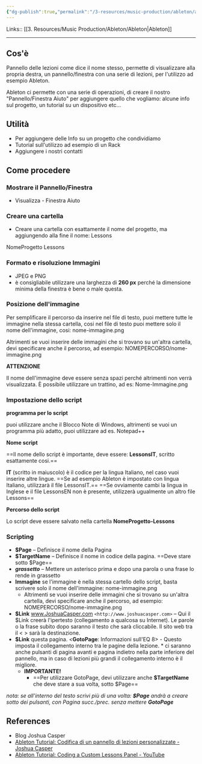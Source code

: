 ```yaml
---
{"dg-publish":true,"permalink":"/3-resources/music-production/ableton/ableton-lessons-panel/","tags":["type/note"]}
---
```


Links:: [[3. Resources/Music Production/Ableton/Ableton\|Ableton]]

---
## Cos'è

Pannello delle lezioni come dice il nome stesso, permette di visualizzare alla propria destra, un pannello/finestra con una serie di lezioni, per l'utilizzo ad esempio Ableton. 

Ableton ci permette con una serie di operazioni, di creare il nostro "Pannello/Finestra Aiuto" per aggiungere quello che vogliamo: alcune info sul progetto, un tutorial su un dispositivo etc...

## Utilità

- Per aggiungere delle Info su un progetto che condividiamo
- Tutorial sull'utilizzo ad esempio di un Rack
- Aggiungere i nostri contatti


## Come procedere

### Mostrare il Pannello/Finestra

- Visualizza - Finestra Aiuto

### Creare una cartella

- Creare una cartella con esattamente il nome del progetto, ma aggiungendo alla fine il nome: Lessons

NomeProgetto Lessons

### Formato e risoluzione Immagini

- JPEG e PNG
- è consigliabile utilizzare una larghezza di **260 px** perché la dimensione minima della finestra è bene o male questa.


### Posizione dell'immagine

Per semplificare il percorso da inserire nel file di testo, puoi mettere tutte le immagine nella stessa cartella, cosi nel file di testo puoi mettere solo il nome dell'immagine, cosi: nome-immagine.png

Altrimenti se vuoi inserire delle immagini che si trovano su un'altra cartella, devi specificare anche il percorso, ad esempio: NOMEPERCORSO/nome-immagine.png

**ATTENZIONE**

Il nome dell'immagine deve essere senza spazi perché altrimenti non verrà visualizzata. È possibile utilizzare un trattino, ad es: Nome-Immagine.png

### Impostazione dello script

**programma per lo script**

puoi utilizzare anche il Blocco Note di Windows, altrimenti se vuoi un programma più adatto, puoi utilizzare ad es. Notepad++

**Nome script**

==Il nome dello script è importante, deve essere: **LessonsIT**, scritto esattamente cosi.==

**IT** (scritto in maiuscolo) è il codice per la lingua Italiano, nel caso vuoi inserire altre lingue. 
==Se ad esempio Ableton è impostato con lingua Italiano, utilizzarà il file LessonsIT.==
==Se ovviamente cambi la lingua in Inglese e il file LessonsEN non è presente, utilizzerà ugualmente un altro file Lessons==


**Percorso dello script**

Lo script deve essere salvato nella cartella **NomeProgetto-Lessons**


### Scripting

- **$Page** – Definisce il nome della Pagina
- **$TargetName** – Definisce il nome in codice della pagina. ==Deve stare sotto $Page==
- ***grassetto*** – Mettere un asterisco prima e dopo una parola o una frase lo rende in grassetto
- **Immagine** se l'immagine è nella stessa cartello dello script, basta scrivere solo il nome dell'immagine: nome-immagine.png
	- Altrimenti se vuoi inserire delle immagini che si trovano su un'altra cartella, devi specificare anche il percorso, ad esempio: NOMEPERCORSO/nome-immagine.png
- **$Link** www.JoshuaCasper.com `<http://www.joshuacasper.com>` – Qui il $Link creerà l'ipertesto (collegamento a qualcosa su Internet). Le parole o la frase subito dopo saranno il testo che sarà cliccabile. Il sito web tra il < > sarà la destinazione.
- **$Link** questa pagina. <**GotoPage**: Informazioni sull'EQ 8> - Questo imposta il collegamento interno tra le pagine della lezione. * ci saranno anche pulsanti di pagina avanti e pagina indietro nella parte inferiore del pannello, ma in caso di lezioni più grandi il collegamento interno è il migliore.
	- **IMPORTANTE!**
		- ==Per utilizzare GotoPage, devi utilizzare anche **$TargetName** che deve stare a sua volta, sotto $Page==


_nota: se all'interno del testo scrivi più di una volta: **$Page** andrà a creare sotto dei pulsanti, con Pagina succ./prec. senza mettere **GotoPage**_

## References

- Blog Joshua Casper
- [Ableton Tutorial: Codifica di un pannello di lezioni personalizzate - Joshua Casper](http://www.joshuacasper.com/ableton-tutorials/custom-lessons-panel/)
- [Ableton Tutorial: Coding a Custom Lessons Panel - YouTube](https://www.youtube.com/embed/0r9XG8GZKcs)



